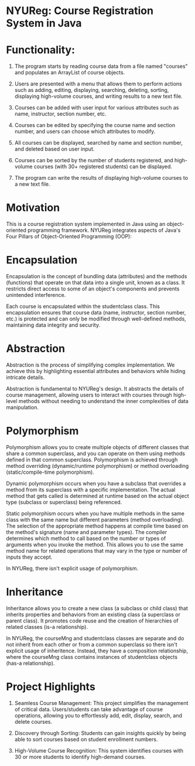 # NYUReg: Course Registration System in Java

# Functionality: 

1. The program starts by reading course data from a file named "courses" and populates an ArrayList of course objects.

2. Users are presented with a menu that allows them to perform actions such as adding, editing, displaying, searching, deleting, sorting, displaying high-volume courses, and writing results to a new text file.

3. Courses can be added with user input for various attributes such as name, instructor, section number, etc.

4. Courses can be edited by specifying the course name and section number, and users can choose which attributes to modify.

5. All courses can be displayed, searched by name and section number, and deleted based on user input.

6. Courses can be sorted by the number of students registered, and high-volume courses (with 30+ registered students) can be displayed.

7. The program can write the results of displaying high-volume courses to a new text file.



# Motivation  

This is a course registration system implemented in Java using an object-oriented programming framework. NYUReg integrates aspects of Java's Four Pillars of Object-Oriented Programming (OOP):

# Encapsulation

Encapsulation is the concept of bundling data (attributes) and the methods (functions) that operate on that data into a single unit, known as a class. It restricts direct access to some of an object's components and prevents unintended interference.

Each course is encapsulated within the studentclass class. This encapsulation ensures that course data (name, instructor, section number, etc.) is protected and can only be modified through well-defined methods, maintaining data integrity and security.


# Abstraction 

Abstraction is the process of simplifying complex implementation. We achieve this by highlighting essential attributes and behaviors while hiding intricate details.

Abstraction is fundamental to NYUReg's design. It abstracts the details of course management, allowing users to interact with courses through high-level methods without needing to understand the inner complexities of data manipulation.


# Polymorphism

Polymorphism allows you to create multiple objects of different classes that share a common superclass, and you can operate on them using methods defined in that common superclass. Polymorphism is achieved through method overriding (dynamic/runtime polymorphism) or method overloading (static/compile-time polymorphism). 

Dynamic polymorphism occurs when you have a subclass that overrides a method from its superclass with a specific implementation. The actual method that gets called is determined at runtime based on the actual object type (subclass or superclass) being referenced.

Static polymorphism occurs when you have multiple methods in the same class with the same name but different parameters (method overloading).  The selection of the appropriate method happens at compile time based on the method's signature (name and parameter types). The compiler determines which method to call based on the number or types of arguments when you invoke the method. This allows you to use the same method name for related operations that may vary in the type or number of inputs they accept.

In NYUReg, there isn't explicit usage of polymorphism.

# Inheritance 

Inheritance allows you to create a new class (a subclass or child class) that inherits properties and behaviors from an existing class (a superclass or parent class). It promotes code reuse and the creation of hierarchies of related classes (is-a relationship).

In NYUReg, the courseMng and studentclass classes are separate and do not inherit from each other or from a common superclass so  there isn't explicit usage of inheritence. Instead, they have a composition relationship, where the courseMng class contains instances of studentclass objects (has-a relationship).


# Project Highlights


1. Seamless Course Management: This project simplifies the management of critical data. Users/students can take advantage of course operations, allowing you to effortlessly add, edit, display, search, and delete courses. 

2. Discovery through Sorting: Students can gain insights quickly by being able to sort courses based on student enrollment numbers.

 3. High-Volume Course Recognition: This system identifies courses with 30 or more students to identify high-demand courses.
